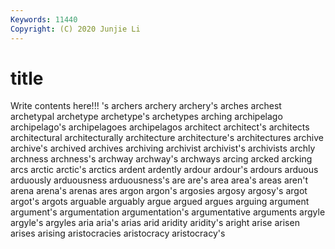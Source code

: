 ```yaml
---
Keywords: 11440
Copyright: (C) 2020 Junjie Li
---
```


# title

Write contents here!!!
's 
archers 
archery 
archery's 
arches
archest 
archetypal 
archetype 
archetype's 
archetypes 
arching 
archipelago 
archipelago's 
archipelagoes 
archipelagos
architect 
architect's 
architects 
architectural 
architecturally 
architecture 
architecture's 
architectures 
archive 
archive's
archived 
archives 
archiving 
archivist 
archivist's 
archivists 
archly 
archness 
archness's 
archway
archway's 
archways 
arcing 
arcked 
arcking 
arcs 
arctic 
arctic's 
arctics 
ardent
ardently 
ardour 
ardour's 
ardours 
arduous 
arduously 
arduousness 
arduousness's 
are 
are's
area 
area's 
areas 
aren't 
arena 
arena's 
arenas 
ares 
argon 
argon's
argosies 
argosy 
argosy's 
argot 
argot's 
argots 
arguable 
arguably 
argue 
argued
argues 
arguing 
argument 
argument's 
argumentation 
argumentation's 
argumentative 
arguments 
argyle 
argyle's
argyles 
aria 
aria's 
arias 
arid 
aridity 
aridity's 
aright 
arise 
arisen
arises 
arising 
aristocracies 
aristocracy 
aristocracy's 
